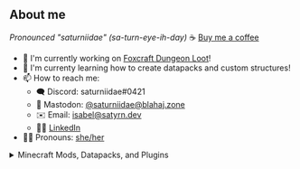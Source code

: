 ## About me

*Pronounced "saturniidae" (sa-turn-eye-ih-day)*
☕ [Buy me a coffee](https://ko-fi.com/satyrnidae)
  
- 🔭 I'm currently working on [Foxcraft Dungeon Loot](https://github.com/satyrnidae/foxcraft-dungeon-loot-2)!
- 🌱 I'm currenty learning how to create datapacks and custom structures!
- 📫 How to reach me:
  - 🗨️ Discord: saturniidae#0421
  - 📣 Mastodon: <a rel="me" href="https://blahaj.zone/@saturniidae">@saturniidae@blahaj.zone</a>
  - ✉️ Email: [isabel@satyrn.dev](mailto:isabel@satyrn.dev)
  - 🤝🏻 [LinkedIn](https://www.linkedin.com/in/isabel-maskrey-73936897/)
- 🏳️‍⚧️ Pronouns: [she/her](http://my.pronoun.is/she/her)
  
<details><summary>Minecraft Mods, Datapacks, and Plugins</summary>

<details><summary>Mods</summary>

- [Wolf Armor and Storage](https://github.com/satyrnidae/wolf-armor-and-storage) - (Fabric, Forge) Armor and backpacks for wolves in modern Minecraft!
- [Wolf Armor and Storage Legacy](https://github.com/satyrnidae/wolf-armor-and-storage-legacy) - (Forge) Armor and backpacks for wolves for Minecraft 1.12!
- [Early-Game Buckets](https://github.com/satyrnidae/early-game-buckets) - (Fabric) Adds buckets for early-game use!

</details>

<details><summary>Plugins</summary>

- [Experience Economy](https://github.com/satyrnidae/xpeconomy) - (Paper) No more fiat currencies! Use Experience as your server currency!
- [Deep Cave Spiders](https://github.com/satyrnidae/deep-cave-spiders) - (Paper) Caving has rarely been so toxic! Configurable cave spider spawns!
- [Sow What You Reap](https://github.com/satyrnidae/sow-what-you-reap) - (Paper) Right-click crops to harvest and replant them!
- [Archers of Decay](https://github.com/satyrnidae/archers-of-decay) - (Paper) Adds Minecraft Dungeons-inspired Wither skeleton archers to the Nether!

</details>

<details><summary>Datapacks</summary>

- [Foxcraft Dungeon Loot](https://github.com/satyrnidae/foxcraft-dungeon-loot-2) - (1.19+) Add mod-like custom loot!
- [Recycle It!](https://github.com/satyrnidae/recycle-it) - (1.19+) Break down crafted items in a furnace!
- [Woodcutter](https://github.com/satyrnidae/woodcutter) - (1.19+) Cut wooden blocks with a stonecutter!
- [Redyed!](https://github.com/satyrnidae/redyed) - (1.19+) Re-dye wool, terracotta, stained glass, and more!
- [Smithing Progression](https://github.com/satyrnidae/smithing-progression) - (1.19+) Upgrade your old weapons instead of throwing them out!
- [Bootleg Music Discs](https://github.com/satyrnidae/bootleg-music-discs) - (1.19+) With some dye and a diamond, change that eighth copy of "Cat" into something more unique!
- [Foxcraft Custom Additions](https://github.com/satyrnidae/foxcraft-custom-additions) - (1.19+) Various QOL recipes, like breaking down blocks and creating previously uncraftable resources!

</details>

</details>
  
